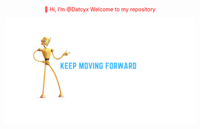 <p align="center" style="color:red;">👋 Hi, I’m @Datcyx
Welcome to my repository</p>
<p align="center">
  <img src="https://raw.githubusercontent.com/Datcyx/Datcyx/main/KEEP%20MOVING%20FORWARD(2).svg" width="550">
 
</p>
